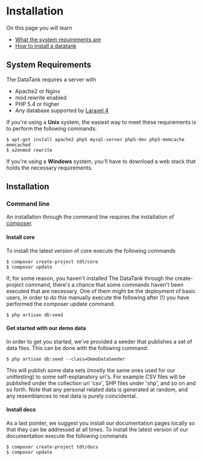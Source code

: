 # Installation

On this page you will learn

* [What the system requirements are](#requirements)
* [How to install a datatank](#installation)

<a id="requirements"></a>
## System Requirements

The DataTank requires a server with

* Apache2 or Nginx
* mod rewrite enabled
* PHP 5.4 or higher
* Any database supported by [Laravel 4](http://four.laravel.com/docs/database)

If you're using a <strong>Unix</strong> system, the easiest way to meet these requirements is to perform the following commands:

    $ apt-get install apache2 php5 mysql-server php5-dev php5-memcache memcached
    $ a2enmod rewrite

If you're using a <strong>Windows</strong> system, you'll have to download a web stack that holds the necessary requirements.

<a id="installation"></a>
## Installation

### Command line

An installation through the command line requires the installation of [composer](http://getcomposer.org/).

#### Install core

To install the latest version of core execute the following commands

    $ composer create-project tdt/core
    $ composer update

If, for some reason, you haven't installed The DataTank through the create-project command, there's a chance that some commands haven't been executed that are necessary.
One of them might be the deployment of basic users, in order to do this manually execute the following after (!) you have performed the composer update command.

    $ php artisan db:seed

#### Get started with our demo data

In order to get you started, we've provided a seeder that publishes a set of data files. This can be done with the following command:

    $ php artisan db:seed --class=DemoDataSeeder

This will publish some data sets (mostly the same ones used for our unittesting) to some self-explanatory uri's. For example CSV files will be published under the collection uri 'csv', SHP files under 'shp', and so on and so forth.
Note that any personal related data is generated at random, and any resemblances to real data is purely coincidental.

#### Install docs

As a last pointer, we suggest you install our documentation pages locally so that they can be addressed at all times. To install the latest version of our documentation execute the following commands

    $ composer create-project tdt/docs
    $ composer update
